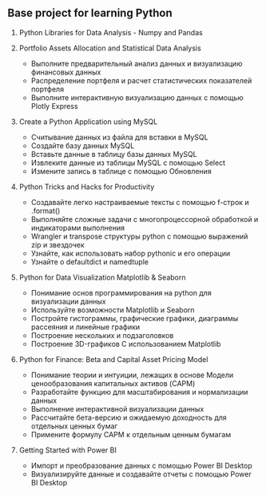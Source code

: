 ## Base project for learning Python

1. Python Libraries for Data Analysis - Numpy and Pandas

2. Portfolio Assets Allocation and Statistical Data Analysis
   - Выполните предварительный анализ данных и визуализацию финансовых данных
   - Распределение портфеля и расчет статистических показателей портфеля
   - Выполните интерактивную визуализацию данных с помощью Plotly Express

3. Create a Python Application using MySQL
   - Считывание данных из файла для вставки в MySQL
   - Создайте базу данных MySQL
   - Вставьте данные в таблицу базы данных MySQL
   - Извлеките данные из таблицы MySQL с помощью Select
   - Измените запись в таблице с помощью Обновления

4. Python Tricks and Hacks for Productivity
   - Создавайте легко настраиваемые тексты с помощью f-строк и .format()
   - Выполняйте сложные задачи с многопроцессорной обработкой и индикаторами выполнения
   - Wrangler и transpose структуры python с помощью выражений zip и звездочек
   - Узнайте, как использовать набор pythonic и его операции
   - Узнайте о defaultdict и namedtuple

5. Python for Data Visualization Matplotlib & Seaborn
   - Понимание основ программирования на python для визуализации данных
   - Используйте возможности Matplotlib и Seaborn
   - Постройте гистограммы, графические графики, диаграммы рассеяния и линейные графики
   - Построение нескольких и подзаголовков
   - Построение 3D-графиков С использованием Matplotlib

6. Python for Finance: Beta and Capital Asset Pricing Model
   - Понимание теории и интуиции, лежащих в основе Модели ценообразования капитальных активов (CAPM)
   - Разработайте функцию для масштабирования и нормализации данных
   - Выполнение интерактивной визуализации данных
   - Рассчитайте бета-версию и ожидаемую доходность для отдельных ценных бумаг
   - Примените формулу CAPM к отдельным ценным бумагам

7. Getting Started with Power BI
   - Импорт и преобразование данных с помощью Power BI Desktop
   - Визуализируйте данные и создавайте отчеты с помощью Power BI Desktop
